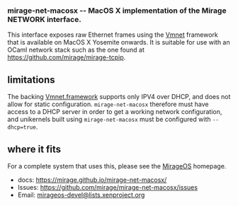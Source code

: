 ### mirage-net-macosx -- MacOS X implementation of the Mirage NETWORK interface.

This interface exposes raw Ethernet frames using the
[Vmnet](https://github.com/mirage/ocaml-vmnet) framework that
is available on MacOS X Yosemite onwards.  It is suitable for
use with an OCaml network stack such as the one found at
<https://github.com/mirage/mirage-tcpip>.

## limitations

The backing [Vmnet.framework](https://developer.apple.com/documentation/vmnet) supports only IPV4 over DHCP, and does not allow for static configuration.  `mirage-net-macosx` therefore must have access to a DHCP server in order to get a working network configuration, and unikernels built using `mirage-net-macosx` must be configured with `--dhcp=true`.

## where it fits

For a complete system that uses this, please see the
[MirageOS](http://mirage.io) homepage.

- docs: <https://mirage.github.io/mirage-net-macosx/>
- Issues: <https://github.com/mirage/mirage-net-macosx/issues>
- Email: <mirageos-devel@lists.xenproject.org>
